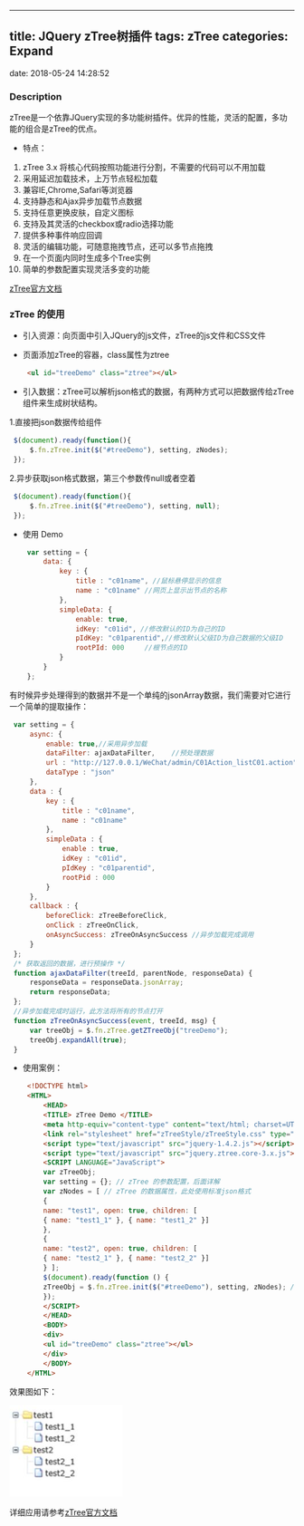 -------------------------
title: JQuery zTree树插件
tags: zTree
categories: Expand
-------------------------
date: 2018-05-24 14:28:52

### Description
zTree是一个依靠JQuery实现的多功能树插件。优异的性能，灵活的配置，多功能的组合是zTree的优点。

- 特点：

1. zTree 3.x 将核心代码按照功能进行分割，不需要的代码可以不用加载
2. 采用延迟加载技术，上万节点轻松加载
3. 兼容IE,Chrome,Safari等浏览器
4. 支持静态和Ajax异步加载节点数据
5. 支持任意更换皮肤，自定义图标
6. 支持及其灵活的checkbox或radio选择功能
7. 提供多种事件响应回调
8. 灵活的编辑功能，可随意拖拽节点，还可以多节点拖拽
9. 在一个页面内同时生成多个Tree实例   
10. 简单的参数配置实现灵活多变的功能

[zTree官方文档](http://www.treejs.cn/v3/api.php)

### zTree 的使用
- 引入资源：向页面中引入JQuery的js文件，zTree的js文件和CSS文件
- 页面添加zTree的容器，class属性为ztree

   ```html
    <ul id="treeDemo" class="ztree"></ul>
   ```
- 引入数据：zTree可以解析json格式的数据，有两种方式可以把数据传给zTree组件来生成树状结构。

1.直接把json数据传给组件

   ```javascript
    $(document).ready(function(){
        $.fn.zTree.init($("#treeDemo"), setting, zNodes);
    });
   ```
   
2.异步获取json格式数据，第三个参数传null或者空着

   ```javascript
    $(document).ready(function(){
        $.fn.zTree.init($("#treeDemo"), setting, null);
    });
   ```
   
- 使用 Demo

   ```javascript
    var setting = {
        data: {
            key : {
                title : "c01name", //鼠标悬停显示的信息
                name : "c01name" //网页上显示出节点的名称
            },
            simpleData: {
                enable: true,
                idKey: "c01id", //修改默认的ID为自己的ID
                pIdKey: "c01parentid",//修改默认父级ID为自己数据的父级ID
                rootPId: 000     //根节点的ID
            }
        }
    };
   ```
   
有时候异步处理得到的数据并不是一个单纯的jsonArray数据，我们需要对它进行一个简单的提取操作：

   ```javascript
    var setting = {
        async: {
            enable: true,//采用异步加载
            dataFilter: ajaxDataFilter,    //预处理数据
            url : "http://127.0.0.1/WeChat/admin/C01Action_listC01.action",
            dataType : "json"
        },
        data : {
            key : {
                title : "c01name",    
                name : "c01name"
            },
            simpleData : {
                enable : true,
                idKey : "c01id",
                pIdKey : "c01parentid",
                rootPid : 000 
            }
        },
        callback : {
            beforeClick: zTreeBeforeClick,
            onClick : zTreeOnClick,
            onAsyncSuccess: zTreeOnAsyncSuccess //异步加载完成调用
        }
    };
    /* 获取返回的数据，进行预操作 */
    function ajaxDataFilter(treeId, parentNode, responseData) {
        responseData = responseData.jsonArray;
        return responseData;
    };
    //异步加载完成时运行，此方法将所有的节点打开
    function zTreeOnAsyncSuccess(event, treeId, msg) {
        var treeObj = $.fn.zTree.getZTreeObj("treeDemo");
        treeObj.expandAll(true);
    }
   ```
   
- 使用案例：

   ```html
    <!DOCTYPE html>
    <HTML>
        <HEAD>
        <TITLE> zTree Demo </TITLE>
        <meta http-equiv="content-type" content="text/html; charset=UTF-8">
        <link rel="stylesheet" href="zTreeStyle/zTreeStyle.css" type="text/css">
        <script type="text/javascript" src="jquery-1.4.2.js"></script>
        <script type="text/javascript" src="jquery.ztree.core-3.x.js"></script>
        <SCRIPT LANGUAGE="JavaScript">
        var zTreeObj;
        var setting = {}; // zTree 的参数配置，后面详解
        var zNodes = [ // zTree 的数据属性，此处使用标准json格式
        {
        name: "test1", open: true, children: [
        { name: "test1_1" }, { name: "test1_2" }]
        },
        {
        name: "test2", open: true, children: [
        { name: "test2_1" }, { name: "test2_2" }]
        } ];
        $(document).ready(function () {
        zTreeObj = $.fn.zTree.init($("#treeDemo"), setting, zNodes); //初始化zTree，三个参数一次分别是容器(zTree 的容器 className 别忘了设置为 "ztree")、参数配置、数据源
        });
        </SCRIPT>
        </HEAD>
        <BODY>
        <div>
        <ul id="treeDemo" class="ztree"></ul>
        </div>
        </BODY>
    </HTML>
   ```
   
效果图如下：

![菜单示例图](/picture/zTree.png)

详细应用请参考[zTree官方文档](http://www.treejs.cn/v3/api.php)

